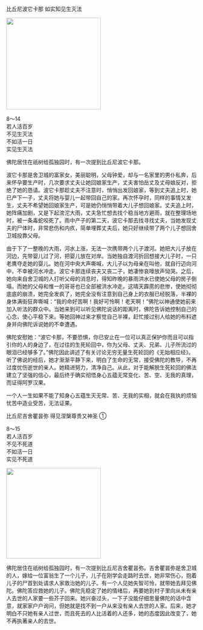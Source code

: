 比丘尼波它卡那 如实知见生灭法

<div class="e2">
<img src="images/fjj-39-1.jpg" width="250" height="242"/>
<div>
 <p class="p13-5">8～14<br>
 若人活百岁<br>
 不见生灭法<br>
 不如活一日<br>
 实见生灭法</p> 
</div>
</div>



佛陀居住在祇树给孤独园时，有一次提到比丘尼波它卡那。

波它卡那是舍卫城的富家女，美丽聪明，父母钟爱，却与一名家里的男仆私奔，后来怀孕要生产时，几次要求丈夫让她回娘家生产，丈夫害怕岳丈及丈母娘反对，拒绝了她的恳请。波它卡那趁丈夫不注意时，悄悄出发回娘家，等到丈夫追上时，她已产下一子，丈夫将她与婴儿一起带回自己的家。再次怀孕时，同样的事情又发生，丈夫不希望她回娘家生产，可是她仍悄悄带着大儿子想回娘家。丈夫追上时，她阵痛加剧，又是下起滂沱大雨，丈夫急忙想去找个稳当地方避雨，就在整理场地时，被一条毒蛇咬死了。雨中产子的第二天，波它卡那去找寻找丈夫，当她发现丈夫的尸体时，非常悲伤和内疚，简单埋葬丈夫后，她只好继续带了两个儿子想回舍卫城投靠父母。

由于下了一整晚的大雨，河水上涨，无法一次携带两个儿子渡河。她把大儿子放在河边，先带婴儿过了河，把婴儿放在对岸。当她独自渡河折回想接大儿子时，一只老鹰夺走她的婴儿。她在河中央大声嘶喊，大儿子以为母亲在叫他，就自行迈向河中，不幸被河水冲走。波它卡那连续丧夫又丧二子，她凄惨哀嚎放声恸哭。之后，她向来自舍卫城的人打听父母的消息时，得知昨晚的暴雨洪水已使她父母的房子倒塌，而她的父母和惟一的哥哥也已全部被洪水冲走。这晴天霹雳的悲惨，使她彻彻底底的崩溃，她完全发疯了，她完全没有注意到自己身上的衣服已经脱落，半裸的身体满街狂奔嘶喊：“我的命好苦啊！我好可怜啊！老天啊！”佛陀以神通使她前来加入听法的群众中。当她来到可以听见佛陀说话的距离时，佛陀告诉她控制自己的心念，使心平稳下来。等她回神过来才察觉自己半裸，赶忙接过别人给她的布料遮身并向佛陀诉说她的不幸遭遇。

佛陀安慰她：“波它卡那，不要恐惧，你已安止在一位可以真正保护你而且可以指引你的人的身边了，在过往的生死轮回中，你为父母、丈夫、兄弟、儿子所流过的眼泪已经够多了。”佛陀因此讲述了有关讨论无穷无量生死轮回的《无始相应经》。听了佛说的经后，她才渐渐平静下来，明白了生命的无常，接受佛陀的教导，不再过度忧伤逝世的亲人。她精进努力，清净自己。从此，对于能解脱生死轮回的佛法建立了坚强的信心，最后终于确实彻悟身心五蕴无常变化、苦、空、无我的真理，而证得阿罗汉果。

一个人一生如果不能了知身心五蕴生灭无常、苦、无我的实相，就会在我执的烦恼忧苦中造业受苦，无法证果。

比丘尼吉舍瞿昙弥 得见涅槃尊贵又神圣 ①

<div class="e2">
<div>
 <p class="p13-5">8～15<br>
 若人活百岁<br>
 不见不死道<br>
 不如活一日<br>
 实见不死道</p> 
</div>
<img src="images/fjj-39-2.jpg" width="250" height="239"/>
</div>

佛陀居住在祇树给孤独园时，有一次提到比丘尼吉舍瞿昙弥。吉舍瞿昙弥是舍卫城的人，嫁给一位富翁生了一个儿子，儿子在刚学会走路时去世，她非常伤心，抱着儿子的尸首到处请求人家救治她的儿子。有一个人见她失智可怜，就带她去拜见佛陀。佛陀答应救她的儿子。佛陀先稳定了她的情绪后，再要她到村子里向从未有亲人去世的人家要一些芥子回来。她兴奋过头，一下子没能仔细思量佛陀的话中含意，就家家户户询问，但她就是找不到一户从来没有亲人去世的人家。后来，她才明白不只她有亲人过世，而且死去的人比活着的人还多，她的态度因此改变了，她不再执著亲人的去世。
